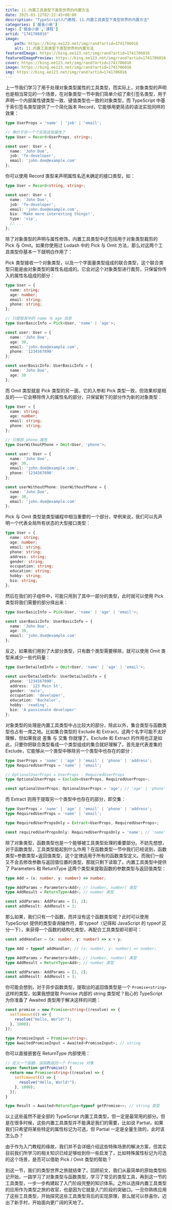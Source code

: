 ```yaml
---
title: 11.内置工具类型下类型世界的内置方法
date: 2025-03-12T02:22:45+08:00
description: "TypeScript入门教程，11.内置工具类型下类型世界的内置方法"
categories: ['掘金小册']
tags: ['掘金小册','课程']
artid: "1741706016"
image:
    path: https://bing.ee123.net/img/rand?artid=1741706016
    alt: 11.内置工具类型下类型世界的内置方法
featuredImage: https://bing.ee123.net/img/rand?artid=1741706016
featuredImagePreview: https://bing.ee123.net/img/rand?artid=1741706016
cover: https://bing.ee123.net/img/rand?artid=1741706016
image: https://bing.ee123.net/img/rand?artid=1741706016
img: https://bing.ee123.net/img/rand?artid=1741706016
---
```


上一节我们学习了用于处理对象类型属性的工具类型，而实际上，对象类型的声明也是相当常见的一个场景，在对象类型一节中我们简单介绍了索引签名类型，用于声明一个内部属性键类型一致、键值类型也一致的对象类型，而 TypeScript 中基于索引签名类型提供了一个简化版本 Record，它能够用更简洁的语法实现同样的效果：

```typescript
type UserProps = 'name' | 'job' | 'email';

// 等价于你一个个实现这些属性了
type User = Record<UserProps, string>;

const user: User = {
  name: 'John Doe',
  job: 'fe-developer',
  email: 'john.doe@example.com'
};
```

你可以使用 Record 类型来声明属性名还未确定的接口类型，如：

```typescript
type User = Record<string, string>;

const user: User = {
  name: 'John Doe',
  job: 'fe-developer',
  email: 'john.doe@example.com',
  bio: 'Make more interesting things!',
  type: 'vip',
  // ...
};
```

  


除了对象类型的声明与属性修饰，内置工具类型中还包括用于对象类型裁剪的 Pick 与 Omit。如果你使用过 Lodash 中的 Pick 与 Omit 方法，那么对这两个工具类型你基本一下就明白作用了：

Pick 类型接收一个对象类型，以及一个字面量类型组成的联合类型，这个联合类型只能是由对象类型的属性名组成的。它会对这个对象类型进行裁剪，只保留你传入的属性名组成的部分：

```typescript
type User = {
  name: string;
  age: number;
  email: string;
  phone: string;
};

// 只提取其中的 name 与 age 信息
type UserBasicInfo = Pick<User, 'name' | 'age'>;

const user: User = {
  name: 'John Doe',
  age: 30,
  email: 'john.doe@example.com',
  phone: '1234567890'
};

const userBasicInfo: UserBasicInfo = {
  name: 'John Doe',
  age: 30
};
```

而 Omit 类型就是 Pick 类型的另一面，它的入参和 Pick 类型一致，但效果却是相反的——它会移除传入的属性名的部分，只保留剩下的部分作为新的对象类型：

```typescript
type User = {
  name: string;
  age: number;
  email: string;
  phone: string;
};

// 只移除 phone 属性
type UserWithoutPhone = Omit<User, 'phone'>;

const user: User = {
  name: 'John Doe',
  age: 30,
  email: 'john.doe@example.com',
  phone: '1234567890'
};

const userWithoutPhone: UserWithoutPhone = {
  name: 'John Doe',
  age: 30,
  email: 'john.doe@example.com'
};
```

Pick 与 Omit 类型是类型编程中相当重要的一个部分，举例来说，我们可以先声明一个代表全局所有状态的大型接口类型：

```typescript
type User = {
  name: string;
  age: number;
  email: string;
  phone: string;
  address: string;
  gender: string;
  occupation: string;
  education: string;
  hobby: string;
  bio: string;
};
```

然后在我们的子组件中，可能只用到了其中一部分的类型，此时就可以使用 Pick 类型将我们需要的部分择出来：

```typescript
type UserBasicInfo = Pick<User, 'name' | 'age' | 'email'>;

const userBasicInfo: UserBasicInfo = {
  name: 'John Doe',
  age: 30,
  email: 'john.doe@example.com'
};
```

反之，如果我们用到了大部分类型，只有数个类型需要移除，就可以使用 Omit 类型来减少一些代码量：

```typescript
type UserDetailedInfo = Omit<User, 'name' | 'age' | 'email'>;

const userDetailedInfo: UserDetailedInfo = {
  phone: '1234567890',
  address: '123 Main St',
  gender: 'male',
  occupation: 'developer',
  education: 'Bachelor',
  hobby: 'reading',
  bio: 'A passionate developer'
};
```

对象类型的处理是内置工具类型中占比较大的部分，除此以外，集合类型与函数类型也占有一席之地。比如集合类型的 Exclude 和 Extract，这两个名字可能不太好理解，但如果我说 差集 与 交集 你就懂了。Exclude 和 Extract 的作用也正是如此，只要你把联合类型看成一个类型组成的集合就好理解了。首先是代表差集的 Exclude，它能够从一个类型中移除另一个类型中也存在的部分：

```typescript
type UserProps = 'name' | 'age' | 'email' | 'phone' | 'address';
type RequiredUserProps = 'name' | 'email';

// OptionalUserProps = UserProps - RequiredUserProps
type OptionalUserProps = Exclude<UserProps, RequiredUserProps>;

const optionalUserProps: OptionalUserProps = 'age'; // 'age' | 'phone' | 'address';
```

而 Extract 则用于提取另一个类型中也存在的部分，即交集：

```typescript
type UserProps = 'name' | 'age' | 'email' | 'phone' | 'address';
type RequiredUserProps = 'name' | 'email';

type RequiredUserPropsOnly = Extract<UserProps, RequiredUserProps>;

const requiredUserPropsOnly: RequiredUserPropsOnly = 'name'; // 'name' | 'email';
```

除了对象类型，函数类型也是一个能够被工具类型处理的重要部分。不妨先想想，对于函数类型，工具类型能起到什么作用？在函数类型一节中我们已经说到，函数类型=参数类型+返回值类型，这个定律适用于所有的函数类型定义。而我们一般又不会去修改参数与返回值位置的类型，那就只剩下读取了。内置工具类型中提供了 Parameters 和 ReturnType 这两个类型来提取函数的参数类型与返回值类型：

```typescript
type Add = (x: number, y: number) => number;

type AddParams = Parameters<Add>; // [number, number] 类型
type AddResult = ReturnType<Add>; // number 类型

const addParams: AddParams = [1, 2];
const addResult: AddResult = 3;
```

那么如果，我们只有一个函数，而并没有这个函数类型呢？此时可以使用 TypeScript 提供的类型查询操作符，即 typeof（记得和 JavaScript 的 typeof 区分一下），来获得一个函数的结构化类型，再配合工具类型即可即可：

```typescript
const addHandler = (x: number, y: number) => x + y;

type Add = typeof addHandler; // (x: number, y: number) => number;

type AddParams = Parameters<Add>; // [number, number] 类型
type AddResult = ReturnType<Add>; // number 类型

const addParams: AddParams = [1, 2];
const addResult: AddResult = 3;
```

你可能会想到，对于异步函数类型，提取出的返回值类型是一个 `Promise<string>` 这样的类型，如果我想提取 Promise 内部的 string 类型呢？贴心的 TypeScript 为你准备了 Awaited 类型用于解决这样的问题：

```typescript
const promise = new Promise<string>((resolve) => {
  setTimeout(() => {
    resolve("Hello, World!");
  }, 1000);
});

type PromiseInput = Promise<string>;
type AwaitedPromiseInput = Awaited<PromiseInput>; // string
```

你可以直接嵌套在 ReturnType 内部使用：

```typescript
// 定义一个函数，该函数返回一个 Promise 对象
async function getPromise() {
  return new Promise<string>((resolve) => {
    setTimeout(() => {
      resolve("Hello, World!");
    }, 1000);
  });
}

type Result = Awaited<ReturnType<typeof getPromise>>; // string 类型
```

以上这些虽然不是全部的 TypeScript 内置工具类型，但一定是最常用的部分。但是在很多时候，这些内置工具类型并不能满足我们的需要，比如说 Partial，如果我们只希望将某些特定的属性标记为可选，但 Partial 一定是全量生效的，此时该怎么办？

由于作为入门教程的缘故，我们并不会详细介绍这些特殊场景的解决方案，但其实目前我们所学习的相关知识已经足够给到你一些启发了，比如特殊属性标记为可选的这个场景，是否可以借助 Pick / Omit 类型的帮助？

到这一节，我们的类型世界之旅就结束了。回顾前文，我们从最简单的原始类型标记开始，一路学习了对象类型与函数类型，学习了常见的类型工具，再到这一节的工具类型，一步一步构建起了入门阶段完整的知识体系。之所以选择内置工具类型的应用作为类型之旅的收官，也是因为它就是入门阶段的突破口。一旦你熟练应用了这些工具类型，开始探究这些工具类型背后的实现原理，那么就可以恭喜你，迈出了新手村，开始面向更广阔的天地了。